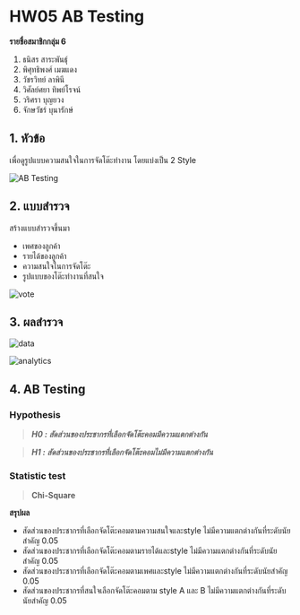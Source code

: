 # HW05 AB Testing

**รายชื่อสมาชิกกลุ่ม 6**
1. ธนิสร สาระพันธุ์
2. พิศุทธิพงศ์ เมฆแดง
3. วัชรวิทย์ ลาพินี
4. วิศัลย์ศยา ทิพย์โรจน์
5. วริศรา บุญยวง
6. จักษวัชร์ บุนารักษ์

## 1. หัวข้อ
เพื่อดูรูปแบบความสนใจในการจัดโต๊ะทำงาน โดยแบ่งเป็น 2 Style 

![AB Testing](https://user-images.githubusercontent.com/78030264/147397686-76aec2b9-ecbc-4520-a424-f9b30fbbde21.png)

## 2. แบบสำรวจ
สร้างแบบสำรวจขึ้นมา

* เพศของลูกค้า
* รายได้ของลูกค้า
* ความสนใจในการจัดโต๊ะ
* รูปแบบของโต๊ะทำงานที่สนใจ

![vote](https://user-images.githubusercontent.com/78030264/147397879-383273cc-f340-44e5-9dd1-725ae3e916b8.png)

## 3. ผลสำรวจ

![data](https://user-images.githubusercontent.com/78030264/147398056-40921e55-de20-4f08-9024-5a9a38cb5fe8.png)

![analytics](https://user-images.githubusercontent.com/78030264/147398144-35871084-104b-45bc-a417-b91c925672f3.png)

## 4. AB Testing

### Hypothesis
> ***H0 : สัดส่วนของประชากรที่เลือกจัดโต๊ะคอมมีความแตกต่างกัน***

> ***H1 : สัดส่วนของประชากรที่เลือกจัดโต๊ะคอมไม่มีความแตกต่างกัน***

### Statistic test
> **Chi-Square**

**สรุปผล**
* สัดส่วนของประชากรที่เลือกจัดโต๊ะคอมตามความสนใจและstyle ไม่มีความแตกต่างกันที่ระดับนัยสำคัญ 0.05
* สัดส่วนของประชากรที่เลือกจัดโต๊ะคอมตามรายได้และstyle ไม่มีความแตกต่างกันที่ระดับนัยสำคัญ 0.05
* สัดส่วนของประชากรที่เลือกจัดโต๊ะคอมตามเพศและstyle ไม่มีความแตกต่างกันที่ระดับนัยสำคัญ 0.05
* สัดส่วนของประชากรที่สนใจเลือกจัดโต๊ะคอมตาม style A และ B ไม่มีความแตกต่างกันที่ระดับนัยสำคัญ 0.05



